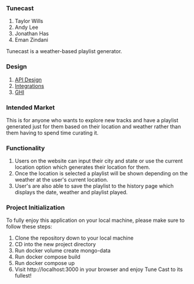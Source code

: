 ### Tunecast

1. Taylor Wills
2. Andy Lee
3. Jonathan Has
4. Eman Zindani

Tunecast is a weather-based playlist generator.

### Design
1. [API Design](docs/apis.md)
2. [Integrations](docs/integrations.md)
3. [GHI](docs/wireframes)

### Intended Market

This is for anyone who wants to explore new tracks and have a playlist generated just for them based on their location and weather rather than them having to spend time curating it.

### Functionality

1. Users on the website can input their city and state or use the current location option which generates their location for them.
2. Once the location is selected a playlist will be shown depending on the weather at the user's current location.
3. User's are also able to save the playlist to the history page which displays the date, weather and playlist played.

### Project Initialization

To fully enjoy this application on your local machine, please make sure to follow these steps:

1. Clone the repository down to your local machine
2. CD into the new project directory
3. Run docker volume create mongo-data
4. Run docker compose build
5. Run docker compose up
6. Visit http://localhost:3000 in your browser and enjoy Tune Cast to its fullest!
